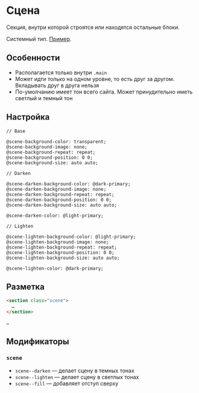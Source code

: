 # Сцена

Секция, внутри которой строятся или находятся остальные блоки.

Системный тип. [Пример](http://sedona.stage.constlab.ru/blocks/scene/).

## Особенности

* Располагается только внутри `.main`
* Может идти только на одном уровне, то есть друг за другом. Вкладывать друг в друга нельзя
* По-умолчанию имеет тон всего сайта. Может принудительно иметь светлый и темный тон

## Настройка

```less
// Base

@scene-background-color: transparent;
@scene-background-image: none;
@scene-background-repeat: repeat;
@scene-background-position: 0 0;
@scene-background-size: auto auto;

// Darken

@scene-darken-background-color: @dark-primary;
@scene-darken-background-image: none;
@scene-darken-background-repeat: repeat;
@scene-darken-background-position: 0 0;
@scene-darken-background-size: auto auto;

@scene-darken-color: @light-primary;

// Lighten

@scene-lighten-background-color: @light-primary;
@scene-lighten-background-image: none;
@scene-lighten-background-repeat: repeat;
@scene-lighten-background-position: 0 0;
@scene-lighten-background-size: auto auto;

@scene-lighten-color: @dark-primary;
```

## Разметка

```html
<section class="scene">
  …
</section>

…
```

## Модификаторы

### `scene`

* `scene--darken` — делает сцену в темных тонах
* `scene--lighten` — делает сцену в светлых тонах
* `scene--fill` — добавляет отступ сверху
